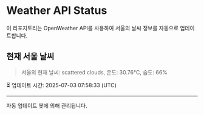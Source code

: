 
# Weather API Status

이 리포지토리는 OpenWeather API를 사용하여 서울의 날씨 정보를 자동으로 업데이트합니다.

## 현재 서울 날씨
> 서울의 현재 날씨: scattered clouds, 온도: 30.76°C, 습도: 66%

⏳ 업데이트 시간: 2025-07-03 07:58:33 (UTC)

---
자동 업데이트 봇에 의해 관리됩니다.
